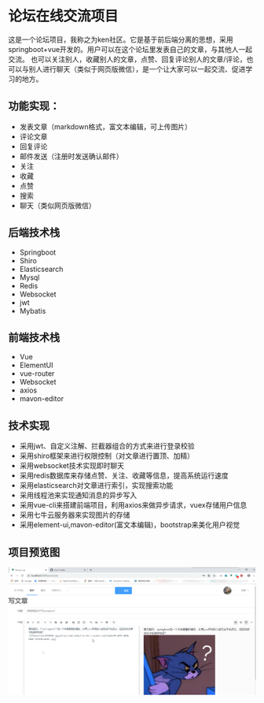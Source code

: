 # 论坛在线交流项目
这是一个论坛项目，我称之为ken社区。它是基于前后端分离的思想，采用springboot+vue开发的。用户可以在这个论坛里发表自己的文章，与其他人一起交流。
也可以关注别人，收藏别人的文章，点赞、回复评论别人的文章/评论，也可以与别人进行聊天（类似于网页版微信），是一个让大家可以一起交流、促进学习的地方。

## 功能实现：
- 发表文章（markdown格式，富文本编辑，可上传图片）
- 评论文章
- 回复评论
- 邮件发送（注册时发送确认邮件）
- 关注
- 收藏
- 点赞
- 搜索
- 聊天（类似网页版微信）

## 后端技术栈
- Springboot
- Shiro
- Elasticsearch
- Mysql
- Redis
- Websocket
- jwt
- Mybatis

## 前端技术栈
- Vue
- ElementUI
- vue-router
- Websocket
- axios
- mavon-editor


## 技术实现
- 采用jwt、自定义注解、拦截器组合的方式来进行登录校验
- 采用shiro框架来进行权限控制（对文章进行置顶、加精）
- 采用websocket技术实现即时聊天
- 采用redis数据库来存储点赞、关注、收藏等信息，提高系统运行速度
- 采用elasticsearch对文章进行索引，实现搜索功能
- 采用线程池来实现通知消息的异步写入
- 采用vue-cli来搭建前端项目，利用axios来做异步请求，vuex存储用户信息
- 采用七牛云服务器来实现图片的存储
- 采用element-ui,mavon-editor(富文本编辑)，bootstrap来美化用户视觉

## 项目预览图
![a](https://github.com/KenLoong/img_db/blob/main/20201210205131.png)


